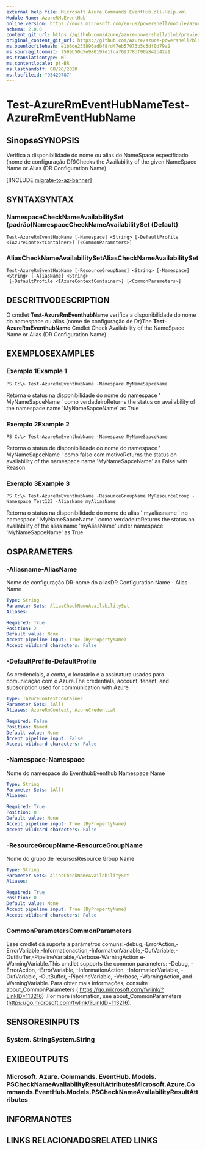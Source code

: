 ```yaml
---
external help file: Microsoft.Azure.Commands.EventHub.dll-Help.xml
Module Name: AzureRM.EventHub
online version: https://docs.microsoft.com/en-us/powershell/module/azurerm.eventhub/test-azurermeventhubname
schema: 2.0.0
content_git_url: https://github.com/Azure/azure-powershell/blob/preview/src/ResourceManager/EventHub/Commands.EventHub/help/Test-AzureRmEventHubName.md
original_content_git_url: https://github.com/Azure/azure-powershell/blob/preview/src/ResourceManager/EventHub/Commands.EventHub/help/Test-AzureRmEventHubName.md
ms.openlocfilehash: e1b6de255896adbf8fd47eb57973b5c5df0d79a2
ms.sourcegitcommit: f599b50d5e980197d1fca769378df90a842b42a1
ms.translationtype: MT
ms.contentlocale: pt-BR
ms.lasthandoff: 08/20/2020
ms.locfileid: "93429787"
---
```

# <span data-ttu-id="0eba4-101">Test-AzureRmEventHubName</span><span class="sxs-lookup"><span data-stu-id="0eba4-101">Test-AzureRmEventHubName</span></span>

## <span data-ttu-id="0eba4-102">Sinopse</span><span class="sxs-lookup"><span data-stu-id="0eba4-102">SYNOPSIS</span></span>
<span data-ttu-id="0eba4-103">Verifica a disponibilidade do nome ou alias do NameSpace especificado (nome de configuração DR)</span><span class="sxs-lookup"><span data-stu-id="0eba4-103">Checks the Availability of the given NameSpace Name or Alias (DR Configuration Name)</span></span>

[!INCLUDE [migrate-to-az-banner](../../includes/migrate-to-az-banner.md)]

## <span data-ttu-id="0eba4-104">SYNTAX</span><span class="sxs-lookup"><span data-stu-id="0eba4-104">SYNTAX</span></span>

### <span data-ttu-id="0eba4-105">NamespaceCheckNameAvailabilitySet (padrão)</span><span class="sxs-lookup"><span data-stu-id="0eba4-105">NamespaceCheckNameAvailabilitySet (Default)</span></span>
```
Test-AzureRmEventHubName [-Namespace] <String> [-DefaultProfile <IAzureContextContainer>] [<CommonParameters>]
```

### <span data-ttu-id="0eba4-106">AliasCheckNameAvailabilitySet</span><span class="sxs-lookup"><span data-stu-id="0eba4-106">AliasCheckNameAvailabilitySet</span></span>
```
Test-AzureRmEventHubName [-ResourceGroupName] <String> [-Namespace] <String> [-AliasName] <String>
 [-DefaultProfile <IAzureContextContainer>] [<CommonParameters>]
```

## <span data-ttu-id="0eba4-107">DESCRITIVO</span><span class="sxs-lookup"><span data-stu-id="0eba4-107">DESCRIPTION</span></span>
<span data-ttu-id="0eba4-108">O cmdlet **Test-AzureRmEventhubName** verifica a disponibilidade do nome do namespace ou alias (nome de configuração de Dr)</span><span class="sxs-lookup"><span data-stu-id="0eba4-108">The **Test-AzureRmEventhubName** Cmdlet Check Availability of the NameSpace Name or Alias (DR Configuration Name)</span></span>

## <span data-ttu-id="0eba4-109">EXEMPLOS</span><span class="sxs-lookup"><span data-stu-id="0eba4-109">EXAMPLES</span></span>

### <span data-ttu-id="0eba4-110">Exemplo 1</span><span class="sxs-lookup"><span data-stu-id="0eba4-110">Example 1</span></span>
```
PS C:\> Test-AzureRmEventhubName -Namespace MyNameSapceName
```

<span data-ttu-id="0eba4-111">Retorna o status na disponibilidade do nome do namespace ' MyNameSapceName ' como verdadeiro</span><span class="sxs-lookup"><span data-stu-id="0eba4-111">Returns the status on availability of the namespace name 'MyNameSapceName' as True</span></span>

### <span data-ttu-id="0eba4-112">Exemplo 2</span><span class="sxs-lookup"><span data-stu-id="0eba4-112">Example 2</span></span>
```
PS C:\> Test-AzureRmEventhubName -Namespace MyNameSapceName
```

<span data-ttu-id="0eba4-113">Retorna o status de disponibilidade do nome do namespace ' MyNameSapceName ' como falso com motivo</span><span class="sxs-lookup"><span data-stu-id="0eba4-113">Returns the status on availability of the namespace name 'MyNameSapceName' as False with Reason</span></span>

### <span data-ttu-id="0eba4-114">Exemplo 3</span><span class="sxs-lookup"><span data-stu-id="0eba4-114">Example 3</span></span>
```
PS C:\> Test-AzureRmEventhubName -ResourceGroupName MyResourceGroup -Namespace Test123 -AliasName myAliasName
```

<span data-ttu-id="0eba4-115">Retorna o status na disponibilidade do nome do alias ' myaliasname ' no namespace ' MyNameSapceName ' como verdadeiro</span><span class="sxs-lookup"><span data-stu-id="0eba4-115">Returns the status on availability of the alias name 'myAliasName' under namespace 'MyNameSapceName' as True</span></span>

## <span data-ttu-id="0eba4-116">OS</span><span class="sxs-lookup"><span data-stu-id="0eba4-116">PARAMETERS</span></span>

### <span data-ttu-id="0eba4-117">-Aliasname</span><span class="sxs-lookup"><span data-stu-id="0eba4-117">-AliasName</span></span>
<span data-ttu-id="0eba4-118">Nome de configuração DR-nome do alias</span><span class="sxs-lookup"><span data-stu-id="0eba4-118">DR Configuration Name - Alias Name</span></span>

```yaml
Type: String
Parameter Sets: AliasCheckNameAvailabilitySet
Aliases:

Required: True
Position: 2
Default value: None
Accept pipeline input: True (ByPropertyName)
Accept wildcard characters: False
```

### <span data-ttu-id="0eba4-119">-DefaultProfile</span><span class="sxs-lookup"><span data-stu-id="0eba4-119">-DefaultProfile</span></span>
<span data-ttu-id="0eba4-120">As credenciais, a conta, o locatário e a assinatura usados para comunicação com o Azure.</span><span class="sxs-lookup"><span data-stu-id="0eba4-120">The credentials, account, tenant, and subscription used for communication with Azure.</span></span>

```yaml
Type: IAzureContextContainer
Parameter Sets: (All)
Aliases: AzureRmContext, AzureCredential

Required: False
Position: Named
Default value: None
Accept pipeline input: False
Accept wildcard characters: False
```

### <span data-ttu-id="0eba4-121">-Namespace</span><span class="sxs-lookup"><span data-stu-id="0eba4-121">-Namespace</span></span>
<span data-ttu-id="0eba4-122">Nome do namespace do Eventhub</span><span class="sxs-lookup"><span data-stu-id="0eba4-122">Eventhub Namespace Name</span></span>

```yaml
Type: String
Parameter Sets: (All)
Aliases:

Required: True
Position: 0
Default value: None
Accept pipeline input: True (ByPropertyName)
Accept wildcard characters: False
```

### <span data-ttu-id="0eba4-123">-ResourceGroupName</span><span class="sxs-lookup"><span data-stu-id="0eba4-123">-ResourceGroupName</span></span>
<span data-ttu-id="0eba4-124">Nome do grupo de recursos</span><span class="sxs-lookup"><span data-stu-id="0eba4-124">Resource Group Name</span></span>

```yaml
Type: String
Parameter Sets: AliasCheckNameAvailabilitySet
Aliases:

Required: True
Position: 0
Default value: None
Accept pipeline input: True (ByPropertyName)
Accept wildcard characters: False
```

### <span data-ttu-id="0eba4-125">CommonParameters</span><span class="sxs-lookup"><span data-stu-id="0eba4-125">CommonParameters</span></span>
<span data-ttu-id="0eba4-126">Esse cmdlet dá suporte a parâmetros comuns:-debug,-ErrorAction,-ErrorVariable,-Informationaction,-InformationVariable,-OutVariable,-OutBuffer,-PipelineVariable,-Verbose-WarningAction e-WarningVariable.</span><span class="sxs-lookup"><span data-stu-id="0eba4-126">This cmdlet supports the common parameters: -Debug, -ErrorAction, -ErrorVariable, -InformationAction, -InformationVariable, -OutVariable, -OutBuffer, -PipelineVariable, -Verbose, -WarningAction, and -WarningVariable.</span></span>
<span data-ttu-id="0eba4-127">Para obter mais informações, consulte about_CommonParameters ( https://go.microsoft.com/fwlink/?LinkID=113216) .</span><span class="sxs-lookup"><span data-stu-id="0eba4-127">For more information, see about_CommonParameters (https://go.microsoft.com/fwlink/?LinkID=113216).</span></span>

## <span data-ttu-id="0eba4-128">SENSORES</span><span class="sxs-lookup"><span data-stu-id="0eba4-128">INPUTS</span></span>

### <span data-ttu-id="0eba4-129">System. String</span><span class="sxs-lookup"><span data-stu-id="0eba4-129">System.String</span></span>


## <span data-ttu-id="0eba4-130">EXIBE</span><span class="sxs-lookup"><span data-stu-id="0eba4-130">OUTPUTS</span></span>

### <span data-ttu-id="0eba4-131">Microsoft. Azure. Commands. EventHub. Models. PSCheckNameAvailabilityResultAttributes</span><span class="sxs-lookup"><span data-stu-id="0eba4-131">Microsoft.Azure.Commands.EventHub.Models.PSCheckNameAvailabilityResultAttributes</span></span>


## <span data-ttu-id="0eba4-132">INFORMA</span><span class="sxs-lookup"><span data-stu-id="0eba4-132">NOTES</span></span>

## <span data-ttu-id="0eba4-133">LINKS RELACIONADOS</span><span class="sxs-lookup"><span data-stu-id="0eba4-133">RELATED LINKS</span></span>
